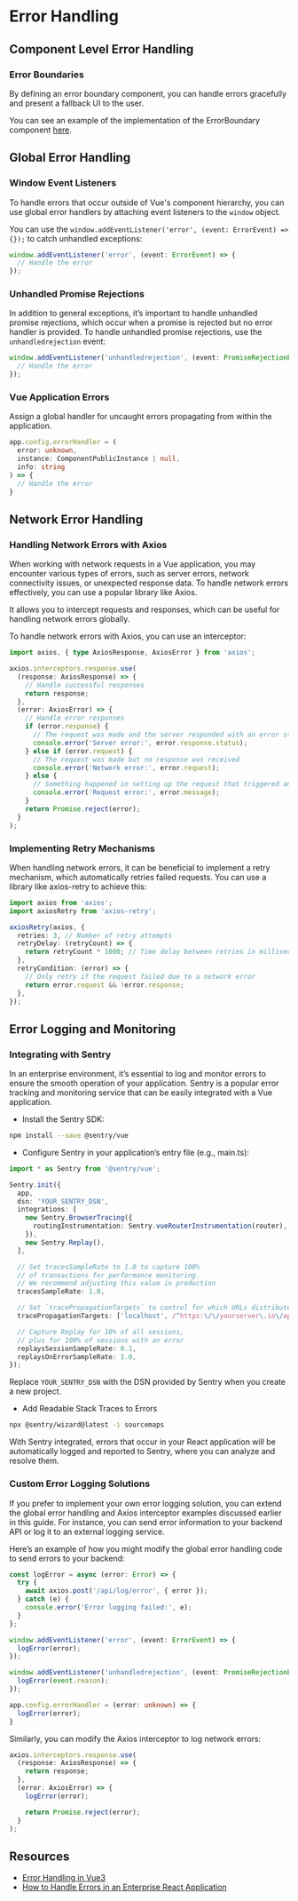 # Error Handling

## Component Level Error Handling

### Error Boundaries

By defining an error boundary component, you can handle errors gracefully and
present a fallback UI to the user.

You can see an example of the implementation of the ErrorBoundary component
[here](../components/error-boundary.md).

## Global Error Handling

### Window Event Listeners

To handle errors that occur outside of Vue's component hierarchy, you can use
global error handlers by attaching event listeners to the `window` object.

You can use the `window.addEventListener('error', (event: ErrorEvent) => {});`
to catch unhandled exceptions:

```typescript
window.addEventListener('error', (event: ErrorEvent) => {
  // Handle the error
});
```

### Unhandled Promise Rejections

In addition to general exceptions, it’s important to handle unhandled promise
rejections, which occur when a promise is rejected but no error handler is
provided. To handle unhandled promise rejections, use the `unhandledrejection`
event:

```typescript
window.addEventListener('unhandledrejection', (event: PromiseRejectionEvent) => {
  // Handle the error
});
```

### Vue Application Errors

Assign a global handler for uncaught errors propagating from within the application.

```typescript
app.config.errorHandler = (
  error: unknown,
  instance: ComponentPublicInstance | null,
  info: string
) => {
  // Handle the error
}
```

## Network Error Handling

### Handling Network Errors with Axios

When working with network requests in a Vue application, you may encounter
various types of errors, such as server errors, network connectivity issues, or
unexpected response data. To handle network errors effectively, you can use a
popular library like Axios.

It allows you to intercept requests and responses, which can be useful for
handling network errors globally.

To handle network errors with Axios, you can use an interceptor:

```typescript
import axios, { type AxiosResponse, AxiosError } from 'axios';

axios.interceptors.response.use(
  (response: AxiosResponse) => {
    // Handle successful responses
    return response;
  },
  (error: AxiosError) => {
    // Handle error responses
    if (error.response) {
      // The request was made and the server responded with an error status
      console.error('Server error:', error.response.status);
    } else if (error.request) {
      // The request was made but no response was received
      console.error('Network error:', error.request);
    } else {
      // Something happened in setting up the request that triggered an error
      console.error('Request error:', error.message);
    }
    return Promise.reject(error);
  }
);
```

### Implementing Retry Mechanisms

When handling network errors, it can be beneficial to implement a retry
mechanism, which automatically retries failed requests. You can use a library
like axios-retry to achieve this:

```typescript
import axios from 'axios';
import axiosRetry from 'axios-retry';

axiosRetry(axios, {
  retries: 3, // Number of retry attempts
  retryDelay: (retryCount) => {
    return retryCount * 1000; // Time delay between retries in milliseconds
  },
  retryCondition: (error) => {
    // Only retry if the request failed due to a network error
    return error.request && !error.response;
  },
});
```

## Error Logging and Monitoring

### Integrating with Sentry

In an enterprise environment, it’s essential to log and monitor errors to
ensure the smooth operation of your application. Sentry is a popular error
tracking and monitoring service that can be easily integrated with a Vue
application.

- Install the Sentry SDK:

```bash
npm install --save @sentry/vue
```

- Configure Sentry in your application’s entry file (e.g., main.ts):

```typescript
import * as Sentry from '@sentry/vue';

Sentry.init({
  app,
  dsn: 'YOUR_SENTRY_DSN',
  integrations: [
    new Sentry.BrowserTracing({
      routingInstrumentation: Sentry.vueRouterInstrumentation(router),
    }),
    new Sentry.Replay(),
  ],

  // Set tracesSampleRate to 1.0 to capture 100%
  // of transactions for performance monitoring.
  // We recommend adjusting this value in production
  tracesSampleRate: 1.0,

  // Set `tracePropagationTargets` to control for which URLs distributed tracing should be enabled
  tracePropagationTargets: ['localhost', /^https:\/\/yourserver\.io\/api/],

  // Capture Replay for 10% of all sessions,
  // plus for 100% of sessions with an error
  replaysSessionSampleRate: 0.1,
  replaysOnErrorSampleRate: 1.0,
});
```

Replace `YOUR_SENTRY_DSN` with the DSN provided by Sentry when you create a new
project.

- Add Readable Stack Traces to Errors

```bash
npx @sentry/wizard@latest -i sourcemaps
```

With Sentry integrated, errors that occur in your React application will be
automatically logged and reported to Sentry, where you can analyze and resolve
them.

### Custom Error Logging Solutions

If you prefer to implement your own error logging solution, you can extend the
global error handling and Axios interceptor examples discussed earlier in this
guide. For instance, you can send error information to your backend API or log
it to an external logging service.

Here’s an example of how you might modify the global error handling code to
send errors to your backend:

```typescript
const logError = async (error: Error) => {
  try {
    await axios.post('/api/log/error', { error });
  } catch (e) {
    console.error('Error logging failed:', e);
  }
};

window.addEventListener('error', (event: ErrorEvent) => {
  logError(error);
});

window.addEventListener('unhandledrejection', (event: PromiseRejectionEvent) => {
  logError(event.reason);
});

app.config.errorHandler = (error: unknown) => {
  logError(error);
}
```

Similarly, you can modify the Axios interceptor to log network errors:

```typescript
axios.interceptors.response.use(
  (response: AxiosResponse) => {
    return response;
  },
  (error: AxiosError) => {
    logError(error);

    return Promise.reject(error);
  }
);
```

## Resources

- [Error Handling in Vue3](https://medium.com/@Chris1993/error-handling-in-vue3-35959512c2cd)
- [How to Handle Errors in an Enterprise React Application](https://asimzaidi.medium.com/how-to-handle-errors-in-an-enterprise-react-application-90efc6202539)
